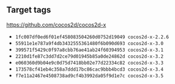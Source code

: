 ## Target tags

https://github.com/cocos2d/cocos2d-x

- `1fc007df0ed6f01ef458083504260d0752d19049 cocos2d-x-2.2.6`
- `55911e1e787a9f4db3432555361480f6b090d693 cocos2d-x-3.0`
- `399571f5429c0f97a8cbb76ae41ab24f60394953 cocos2d-x-3.1`
- `2210d1fe87c3dd7d2ce79d01945b85a0de24862d cocos2d-x-3.2`
- `e060360d9b04e9c0d75d7418bb02e77d22334c82 cocos2d-x-3.3`
- `173578cf41eb4c358a7ddd17bc86cac9bbb4bcd3 cocos2d-x-3.4`
- `f7e11a2467e4508738ad9cf4b3992da05f9d1e7c cocos2d-x-3.5`
